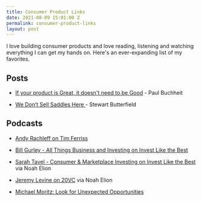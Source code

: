 ```yaml
---
title: Consumer Product Links
date: 2021-08-09 15:01:00 Z
permalink: consumer-product-links
layout: post
---
```


I love building consumer products and love reading, listening and watching everything I can get my hands on. Here's an ever-expanding list of my favorites.

## Posts

* [If your product is Great, it doesn't need to be Good](http://paulbuchheit.blogspot.com/2010/02/if-your-product-is-great-it-doesnt-need.html#:\~:text=Paul%20Buchheit%3A%20If%20your%20product,t%20need%20to%20be%20Good.) - Paul Buchheit

* [We Don’t Sell Saddles Here ](https://medium.com/@stewart/we-dont-sell-saddles-here-4c59524d650d)- Stewart Butterfield

## Podcasts

* [Andy Rachleff on Tim Ferriss](https://tim.blog/2019/12/07/mike-maples-andy-rachleff-transcript/)

* [Bill Gurley - All Things Business and Investing on Invest Like the Best](https://www.joincolossus.com/episodes/12224182/gurley-all-things-business-and-investing?tab=mentionedcontent)

* [Sarah Tavel - Consumer & Marketplace Investing on Invest Like the Best](https://www.joincolossus.com/episodes/19136319/tavel-consumer-marketplace-investing?tab=mentionedcontent) via Noah Elion

* [Jeremy Levine on 20VC](https://www.thetwentyminutevc.com/jeremy-levine-pinterest/) via Noah Elion

* [Michael Moritz: Look for Unexpected Opportunities](https://soundcloud.com/stanfordgsb/view-from-the-top-michael-moritz)